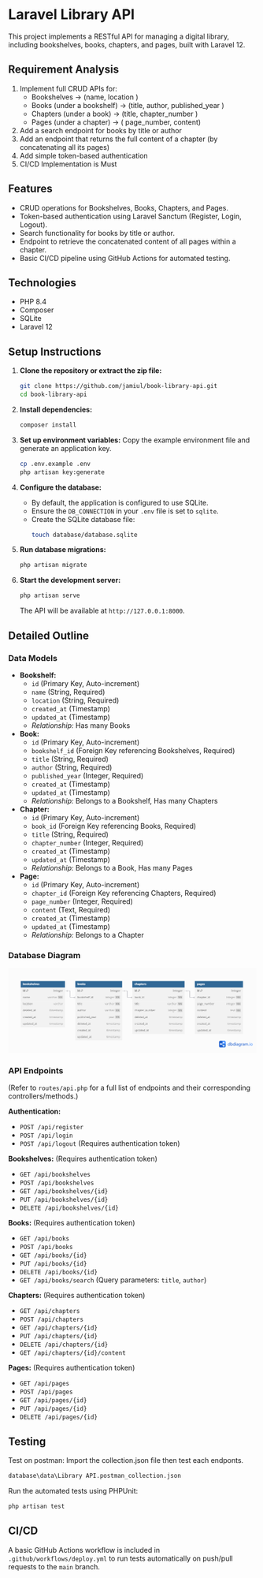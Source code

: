 # Laravel Library API

This project implements a RESTful API for managing a digital library, including bookshelves, books, chapters, and pages, built with Laravel 12.

## Requirement Analysis
1. Implement full CRUD APIs for:
    - Bookshelves -> (name, location )
    - Books (under a bookshelf) -> (title, author, published_year )
    - Chapters (under a book) -> (title, chapter_number )
    - Pages (under a chapter) -> ( page_number, content)
2. Add a search endpoint for books by title or author
3. Add an endpoint that returns the full content of a chapter (by concatenating all its
pages)
4. Add simple token-based authentication
5. CI/CD Implementation is Must

## Features

- CRUD operations for Bookshelves, Books, Chapters, and Pages.
- Token-based authentication using Laravel Sanctum (Register, Login, Logout).
- Search functionality for books by title or author.
- Endpoint to retrieve the concatenated content of all pages within a chapter.
- Basic CI/CD pipeline using GitHub Actions for automated testing.

## Technologies

- PHP  8.4
- Composer
- SQLite
- Laravel 12

## Setup Instructions

1.  **Clone the repository or extract the zip file:**
    ```bash
    git clone https://github.com/jamiul/book-library-api.git
    cd book-library-api
    ```

2.  **Install dependencies:**
    ```bash
    composer install
    ```

3.  **Set up environment variables:**
    Copy the example environment file and generate an application key.
    ```bash
    cp .env.example .env
    php artisan key:generate
    ```

4.  **Configure the database:**
    -   By default, the application is configured to use SQLite.
    -   Ensure the `DB_CONNECTION` in your `.env` file is set to `sqlite`.
    -   Create the SQLite database file:
        ```bash
        touch database/database.sqlite
        ```

5.  **Run database migrations:**
    ```bash
    php artisan migrate
    ```

6.  **Start the development server:**
    ```bash
    php artisan serve
    ```
    The API will be available at `http://127.0.0.1:8000`.

## Detailed Outline

### Data Models

*   **Bookshelf:**
    *   `id` (Primary Key, Auto-increment)
    *   `name` (String, Required)
    *   `location` (String, Required)
    *   `created_at` (Timestamp)
    *   `updated_at` (Timestamp)
    *   *Relationship:* Has many Books
*   **Book:**
    *   `id` (Primary Key, Auto-increment)
    *   `bookshelf_id` (Foreign Key referencing Bookshelves, Required)
    *   `title` (String, Required)
    *   `author` (String, Required)
    *   `published_year` (Integer, Required)
    *   `created_at` (Timestamp)
    *   `updated_at` (Timestamp)
    *   *Relationship:* Belongs to a Bookshelf, Has many Chapters
*   **Chapter:**
    *   `id` (Primary Key, Auto-increment)
    *   `book_id` (Foreign Key referencing Books, Required)
    *   `title` (String, Required)
    *   `chapter_number` (Integer, Required)
    *   `created_at` (Timestamp)
    *   `updated_at` (Timestamp)
    *   *Relationship:* Belongs to a Book, Has many Pages
*   **Page:**
    *   `id` (Primary Key, Auto-increment)
    *   `chapter_id` (Foreign Key referencing Chapters, Required)
    *   `page_number` (Integer, Required)
    *   `content` (Text, Required)
    *   `created_at` (Timestamp)
    *   `updated_at` (Timestamp)
    *   *Relationship:* Belongs to a Chapter

### Database Diagram
![Library Diagram](database/data/library-diagram.png)


### API Endpoints

(Refer to `routes/api.php` for a full list of endpoints and their corresponding controllers/methods.)

**Authentication:**

-   `POST /api/register`
-   `POST /api/login`
-   `POST /api/logout` (Requires authentication token)

**Bookshelves:** (Requires authentication token)

-   `GET /api/bookshelves`
-   `POST /api/bookshelves`
-   `GET /api/bookshelves/{id}`
-   `PUT /api/bookshelves/{id}`
-   `DELETE /api/bookshelves/{id}`

**Books:** (Requires authentication token)

-   `GET /api/books`
-   `POST /api/books`
-   `GET /api/books/{id}`
-   `PUT /api/books/{id}`
-   `DELETE /api/books/{id}`
-   `GET /api/books/search` (Query parameters: `title`, `author`)

**Chapters:** (Requires authentication token)

-   `GET /api/chapters`
-   `POST /api/chapters`
-   `GET /api/chapters/{id}`
-   `PUT /api/chapters/{id}`
-   `DELETE /api/chapters/{id}`
-   `GET /api/chapters/{id}/content`

**Pages:** (Requires authentication token)

-   `GET /api/pages`
-   `POST /api/pages`
-   `GET /api/pages/{id}`
-   `PUT /api/pages/{id}`
-   `DELETE /api/pages/{id}`

## Testing

Test on postman:
Import the collection.json file then test each endponts.
```bash
database\data\Library API.postman_collection.json
```

Run the automated tests using PHPUnit:

```bash
php artisan test
```

## CI/CD

A basic GitHub Actions workflow is included in `.github/workflows/deploy.yml` to run tests automatically on push/pull requests to the `main` branch.
